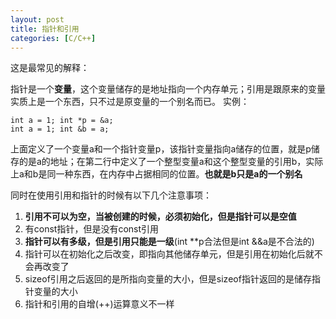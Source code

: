 ```yaml
---
layout: post
title: 指针和引用
categories: [C/C++]
---
```

这是最常见的解释：

指针是一个**变量**，这个变量储存的是地址指向一个内存单元；引用是跟原来的变量实质上是一个东西，只不过是原变量的一个别名而已。
实例：
```
int a = 1; int *p = &a;
int a = 1; int &b = a;
```
上面定义了一个变量a和一个指针变量p，该指针变量指向a储存的位置，就是p储存的是a的地址；在第二行中定义了一个整型变量a和这个整型变量的引用b，实际上a和b是同一种东西，在内存中占据相同的位置。**也就是b只是a的一个别名**

同时在使用引用和指针的时候有以下几个注意事项：
1. **引用不可以为空，当被创建的时候，必须初始化，但是指针可以是空值**
2. 有const指针，但是没有const引用
3. **指针可以有多级，但是引用只能是一级**(int **p合法但是int &&a是不合法的)
4. 指针可以在初始化之后改变，即指向其他储存单元，但是引用在初始化后就不会再改变了
5. sizeof引用之后返回的是所指向变量的大小，但是sizeof指针返回的是储存指针变量的大小
6. 指针和引用的自增(++)运算意义不一样